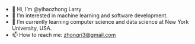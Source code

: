 - 👋 Hi, I’m @yihaozhong Larry
- 👀 I’m interested in machine learning and software development.
- 🌱 I’m currently learning computer science and data science at New York University, USA.
- 📫 How to reach me: zhongri3@gmail.com

<!---
yihaozhong/yihaozhong is a ✨ special ✨ repository because its `README.md` (this file) appears on your GitHub profile.
You can click the Preview link to take a look at your changes.
--->
